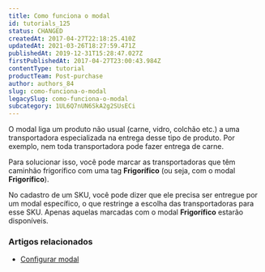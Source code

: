 ```yaml
---
title: Como funciona o modal
id: tutorials_125
status: CHANGED
createdAt: 2017-04-27T22:18:25.410Z
updatedAt: 2021-03-26T18:27:59.471Z
publishedAt: 2019-12-31T15:28:47.027Z
firstPublishedAt: 2017-04-27T23:00:43.984Z
contentType: tutorial
productTeam: Post-purchase
author: authors_84
slug: como-funciona-o-modal
legacySlug: como-funciona-o-modal
subcategory: 1UL6Q7nUN6SkA2g2SUsECi
---
```


O modal liga um produto não usual (carne, vidro, colchão etc.) a uma transportadora especializada na entrega desse tipo de produto. Por exemplo, nem toda transportadora pode fazer entrega de carne. 

Para solucionar isso, você pode marcar as transportadoras que têm caminhão frigorífico com uma tag __Frigorífico__  (ou seja, com o modal __Frigorífico__). 

No cadastro de um SKU, você pode dizer que ele precisa ser entregue por um modal específico, o que restringe a escolha das transportadoras para esse SKU. Apenas aquelas marcadas com o modal __Frigorífico__ estarão disponíveis.

### Artigos relacionados

- [Configurar modal](/pt/tutorial/configurar-modal-para-transportadoras)

